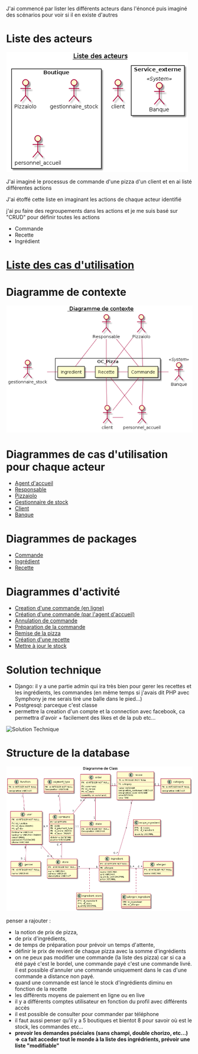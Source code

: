 J'ai commencé par lister les différents acteurs dans l'énoncé puis imaginé des scénarios pour voir si il en existe d'autres

# Liste des acteurs

![0_ListActors](img/0_ListActors.png)

J'ai imaginé le processus de commande d'une pizza d'un client et en ai listé différentes actions

J'ai étoffé cette liste en imaginant les actions de chaque acteur identifié

j'ai pu faire des regroupements dans les actions et je me suis basé sur "CRUD" pour définir toutes les actions

* Commande
* Recette
* Ingrédient

# [Liste des cas d'utilisation](img/0_ListUseCases.png)

# Diagramme de contexte

![1_contextDiagram](img/1_contextDiagram.png)

# Diagrammes de cas d'utilisation pour chaque acteur

* [Agent d'accueil](img/2_Accueil_UseCaseDiagram.png)
* [Responsable](img/2_Responsable_UseCaseDiagram.png)
* [Pizzaiolo](img/2_Pizzaiolo_UseCaseDiagram.png)
* [Gestionnaire de stock](img/2_GestionnaireStock_UseCaseDiagram.png)
* [Client](img/2_Client_UseCaseDiagram.png)
* [Banque](img/2_Banque_UserCaseDiagram.png)

# Diagrammes de packages

* [Commande](img/3_Commande_PackageDiagram.png)
* [Ingrédient](img/3_Ingredient_PackageDiagram.png)
* [Recette](img/3_Recette_PackageDiagram.png)

# Diagrammes d'activité

* [Creation d'une commande (en ligne)](img/4_Commande_CREATE_CMD_ActivityDiagram.png)
* [Création d'une commande (par l'agent d'accueil)](img/4_Commande_CREATE_CMD_2_ActivityDiagram.png)
* [Annulation de commande](img/4_Commande_CANCEL_CMD_ActivityDiagram.png)
* [Préparation de la commande](img/4_preparation_commande.png)
* [Remise de la pizza](img/4_remise_pizza.png)
* [Création d'une recette](img/4_Recette_CREATE_RECIPE_activityDiagram.png)
* [Mettre à jour le stock](img/4_Ingredient_SET_ITEM_ActivityDiagram.png)



# Solution technique

* Django: il y a une partie admin qui ira très bien pour gerer les recettes et les ingrédients, les commandes (en même temps si j'avais dit PHP avec Symphony je me serais tiré une balle dans le pied...)
* Postgresql: parceque c'est classe
* permettre la creation d'un compte et la connection avec facebook, ca permettra d'avoir + facilement des likes et de la pub etc...

![Solution Technique](img/5_DeployementDiagram.png)

# Structure de la database

![Struture SQL](img/7_RelationalModel.png)

penser a rajouter :
* la notion de prix de pizza, 
* de prix d'ingrédients, 
* de temps de préparation pour prévoir un temps d'attente, 
* définir le prix de revient de chaque pizza avec la somme d'ingrédients
* on ne peux pas modifier une commande (la liste des pizza) car si ca a été payé c'est le bordel, une commande payé c'est une commande livré. il est possible d'annuler une commande uniquement dans le cas d'une commande a distance non payé.
* quand une commande est lancé le stock d'ingrédients diminu en fonction de la recette
* les différents moyens de paiement en ligne ou en live
* il y a différents comptes utilisateur en fonction du profil avec différents accès
* il est possible de consulter pour commander par téléphone
* il faut aussi penser qu'il y a 5 boutiques et bientot 8 pour savoir où est le stock, les commandes etc...
* **prevoir les demandes pséciales (sans champi, double chorizo, etc...) => ca fait acceder tout le monde à la liste des ingrédrients, prévoir une liste "modifiable"**